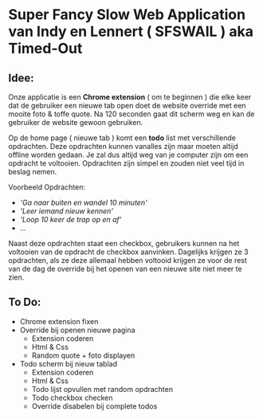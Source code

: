 # Super Fancy Slow Web Application van Indy en Lennert ( SFSWAIL ) aka Timed-Out

## Idee:

Onze applicatie is een **Chrome extension** ( om te beginnen ) die elke keer dat de gebruiker een nieuwe tab open doet de website override met een mooite foto & toffe quote. Na 120 seconden gaat dit scherm weg en kan de gebruiker de website gewoon gebruiken.

Op de home page ( nieuwe tab ) komt een **todo** list met verschillende opdrachten. Deze opdrachten kunnen vanalles zijn maar moeten altijd offline worden gedaan. Je zal dus altijd weg van je computer zijn om een opdracht te voltooien. Opdrachten zijn simpel en zouden niet veel tijd in beslag nemen.

Voorbeeld Opdrachten:

- *'Ga naar buiten en wandel 10 minuten'*
- *'Leer iemand nieuw kennen'*
- *'Loop 10 keer de trap op en af'*
- *...*

Naast deze opdrachten staat een checkbox, gebruikers kunnen na het voltooien van de opdracht de checkbox aanvinken. Dagelijks krijgen ze 3 opdrachten, als ze deze allemaal hebben voltooid krijgen ze voor de rest van de dag de override bij het openen van een nieuwe site niet meer te zien.

## To Do:

- Chrome extension fixen
- Override bij openen nieuwe pagina
	- Extension coderen
	- Html & Css
	- Random quote + foto displayen
- Todo scherm bij nieuw tablad
	- Extension coderen
	- Html & Css
	- Todo lijst opvullen met random opdrachten
	- Todo checkbox checken
	- Override disabelen bij complete todos
